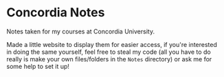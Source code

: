 # Concordia Notes
Notes taken for my courses at Concordia University.

Made a little website to display them for easier access, if you're interested in doing the same yourself, feel free to steal my code (all you have to do really is make your own files/folders in the `Notes` directory) or ask me for some help to set it up!
